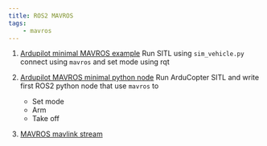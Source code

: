 ```yaml
---
title: ROS2 MAVROS
tags:
    - mavros
---
```


1. [Ardupilot minimal MAVROS example](mavros_ardupilot_minimal.md)
Run SITL using `sim_vehicle.py` connect using `mavros` and set mode using rqt

2. [Ardupilot MAVROS minimal python node](mavros_ardupilot_python)
Run ArduCopter SITL and write first ROS2 python node that use `mavros` to 
   - Set mode
   - Arm
   - Take off
3. [MAVROS mavlink stream](mavros_mavlink_stream)
